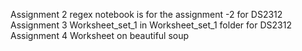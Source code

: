 Assignment 2 regex notebook is for the assignment -2 for DS2312
Assignment 3 Worksheet_set_1 in Worksheet_set_1 folder for DS2312
Assignment 4 Worksheet on beautiful soup
